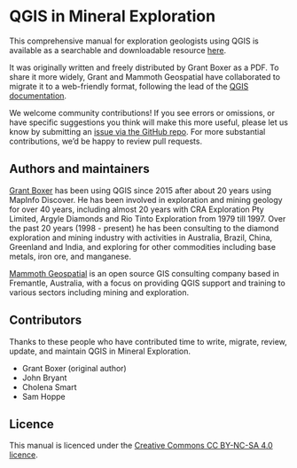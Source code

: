 # QGIS in Mineral Exploration

This comprehensive manual for exploration geologists using QGIS is available as a searchable and downloadable resource [here](https://qgis-in-mineral-exploration.readthedocs.io/).

It was originally written and freely distributed by Grant Boxer as a PDF. To share it more widely, Grant and Mammoth Geospatial have collaborated to migrate it to a web-friendly format, following the lead of the [QGIS documentation](https://www.qgis.org/en/docs/index.html).

We welcome community contributions! If you see errors or omissions, or have specific suggestions you think will make this more useful, please let us know by submitting an [issue via the GitHub repo](https://github.com/mammothgeospatial/qgis-in-mineral-exploration/issues). For more substantial contributions, we’d be happy to review pull requests.

## Authors and maintainers

[Grant Boxer](https://grantboxer.github.io/) has been using QGIS since 2015 after about 20 years using MapInfo Discover. He has been involved in exploration and mining geology for over 40 years, including almost 20 years with CRA Exploration Pty Limited, Argyle Diamonds and Rio Tinto Exploration from 1979 till 1997. Over the past 20 years (1998 - present) he has been consulting to the diamond exploration and mining industry with activities in Australia, Brazil, China, Greenland and India, and exploring for other commodities including base metals, iron ore, and manganese.

[Mammoth Geospatial](https://mammothgeospatial.com/) is an open source GIS consulting company based in Fremantle, Australia, with a focus on providing QGIS support and training to various sectors including mining and exploration.

## Contributors

Thanks to these people who have contributed time to write, migrate, review, update, and maintain QGIS in Mineral Exploration.

- Grant Boxer (original author)
- John Bryant
- Cholena Smart
- Sam Hoppe

## Licence

This manual is licenced under the [Creative Commons CC BY-NC-SA 4.0 licence](https://creativecommons.org/licenses/by-nc-sa/4.0/deed.en).
